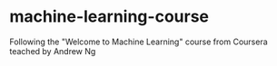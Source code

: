 # machine-learning-course
Following the "Welcome to Machine Learning" course from Coursera teached by Andrew Ng
